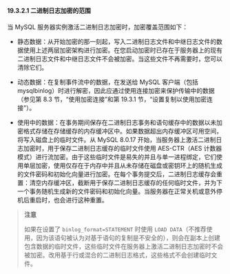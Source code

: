 #### 19.3.2.1 二进制日志加密的范围

当 MySQL 服务器实例激活二进制日志加密时，加密覆盖范围如下：

- 静态数据：从开始加密的那一刻起，写入二进制日志文件和中继日志文件的数据使用上述两层加密架构进行加密。在您启动加密时已存在于服务器上的现有二进制日志文件和中继日志文件不会被加密。当这些文件不再需要时，您可以清除它们。

- 动态数据：在复制事件流中的数据，在发送给 MySQL 客户端（包括 mysqlbinlog）时进行解密，因此应通过使用连接加密来保护传输中的数据（参见第 8.3 节，“使用加密连接”和第 19.3.1 节，“设置复制以使用加密连接”）。

- 使用中的数据：在事务期间保存在二进制日志事务和语句缓存中的数据以未加密格式存储在存储缓存的内存缓冲区中。如果数据超出内存缓冲区可用空间，将写入磁盘上的临时文件。从 MySQL 8.0.17 开始，当服务器上激活二进制日志加密时，用于保存二进制日志缓存的临时文件使用 AES-CTR（AES 计数器模式）进行流加密。由于这些临时文件是易失的并且与单一进程绑定，它们使用单层加密，使用仅存在于内存中并且从未存储在磁盘或密钥环上的随机生成的文件密码和初始化向量进行加密。在每个事务提交后，二进制日志缓存会重置：清空内存缓冲区，截断用于保存二进制日志缓存的任何临时文件，并为下一个事务随机生成新的文件密码和初始化向量。当服务器在正常关机或意外停机后重启时，也会进行这种重置。

> **注意**
>
> 如果在设置了 `binlog_format=STATEMENT` 时使用 `LOAD DATA`（不推荐使用，因为该语句被认为对基于语句的复制是不安全的），则会在副本上创建包含数据的临时文件，这些临时文件在服务器上激活二进制日志加密时不会被加密。改用基于行或混合的二进制日志格式，这些格式不会创建临时文件。